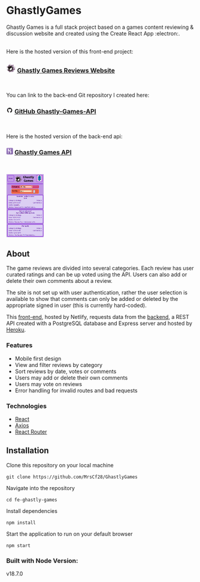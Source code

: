 # GhastlyGames

Ghastly Games is a full stack project based on a games content reviewing & discussion website and created using the Create React App :electron:.

<br />
Here is the hosted version of this front-end project: 

### <img src="src/resources/Ghastly.png" alt="Ghastly Pokemon: 192" width=25px> [Ghastly Games Reviews Website](https://ghastlygamesreviews.netlify.app/)
<br/>

You can link to the back-end Git repository I created here:
### <img src="src/resources/GitHub-Mark.png" alt="github" width=18px> [GitHub Ghastly-Games-API](https://github.com/MrsCf28/Ghastly-Games-API)
<br />

Here is the hosted version of the back-end api:
### <img src="src/resources/heroku2.png" alt="heroku" width=18px> [Ghastly Games API](https://ghastly-games-reviews.herokuapp.com/api)
<br />

[<img src="src/resources/GhastlyGameReviewsPreview.png" alt="Ghastly Games App Preview" width=100px>](https://ghastlygamesreviews.netlify.app/)

## About

The game reviews are divided into several categories. Each review has user curated ratings and can be up voted using the API. Users can also add or delete their own comments about a review.

The site is not set up with user authentication, rather the user selection is available to show that comments can only be added or deleted by the appropriate signed in user (this is currently hard-coded).

This [front-end](https://ghastlygamesreviews.netlify.app/), hosted by Netlify, requests data from the [backend](https://github.com/MrsCf28/Ghastly-Games-API), a REST API created with a PostgreSQL database and Express server and hosted by [Heroku](https://ghastly-games-reviews.herokuapp.com/api).

### Features

- Mobile first design
- View and filter reviews by category
- Sort reviews by date, votes or comments
- Users may add or delete their own comments
- Users may vote on reviews
- Error handling for invalid routes and bad requests

### Technologies

- [React](https://reactjs.org/)
- [Axios](https://www.npmjs.com/package/axios)
- [React Router](https://reactrouter.com/en/main)


## Installation

Clone this repository on your local machine 
```
git clone https://github.com/MrsCf28/GhastlyGames
```
Navigate into the repository
```
cd fe-ghastly-games
```
Install dependencies
```
npm install
```
Start the application to run on your default browser
```
npm start
```

### Built with Node Version:
v18.7.0
